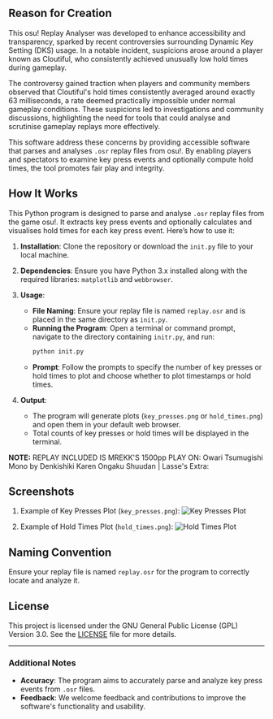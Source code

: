 ## Reason for Creation
This osu! Replay Analyser was developed to enhance accessibility and transparency, sparked by recent controversies surrounding Dynamic Key Setting (DKS) usage. In a notable incident, suspicions arose around a player known as Cloutiful, who consistently achieved unusually low hold times during gameplay.  

The controversy gained traction when players and community members observed that Cloutiful's hold times consistently averaged around exactly 63 milliseconds, a rate deemed practically impossible under normal gameplay conditions. These suspicions led to investigations and community discussions, highlighting the need for tools that could analyse and scrutinise gameplay replays more effectively.

This software address these concerns by providing accessible software that parses and analyses `.osr` replay files from osu!. By enabling players and spectators to examine key press events and optionally compute hold times, the tool promotes fair play and integrity.

## How It Works
This Python program is designed to parse and analyse `.osr` replay files from the game osu!. It extracts key press events and optionally calculates and visualises hold times for each key press event. Here’s how to use it:

1. **Installation**: Clone the repository or download the `init.py` file to your local machine.

2. **Dependencies**: Ensure you have Python 3.x installed along with the required libraries: `matplotlib` and `webbrowser`.

3. **Usage**:
   - **File Naming**: Ensure your replay file is named `replay.osr` and is placed in the same directory as `init.py`.
   - **Running the Program**: Open a terminal or command prompt, navigate to the directory containing `initr.py`, and run:
     ```bash
     python init.py
     ```
   - **Prompt**: Follow the prompts to specify the number of key presses or hold times to plot and choose whether to plot timestamps or hold times.

4. **Output**:
   - The program will generate plots (`key_presses.png` or `hold_times.png`) and open them in your default web browser.
   - Total counts of key presses or hold times will be displayed in the terminal.
  

**NOTE:** REPLAY INCLUDED IS MREKK'S 1500pp PLAY ON: Owari Tsumugishi Mono by Denkishiki Karen Ongaku Shuudan | Lasse's Extra: 

## Screenshots
1. Example of Key Presses Plot (`key_presses.png`):
   ![Key Presses Plot](https://i.ibb.co/rf5Yp5R/key-presses.png)

2. Example of Hold Times Plot (`hold_times.png`):
   ![Hold Times Plot](https://i.ibb.co/FsMbgTy/hold-times.png)

## Naming Convention
Ensure your replay file is named `replay.osr` for the program to correctly locate and analyze it.

## License
This project is licensed under the GNU General Public License (GPL) Version 3.0. See the [LICENSE](LICENSE) file for more details.

---

### Additional Notes
- **Accuracy**: The program aims to accurately parse and analyze key press events from `.osr` files.
- **Feedback**: We welcome feedback and contributions to improve the software's functionality and usability.
